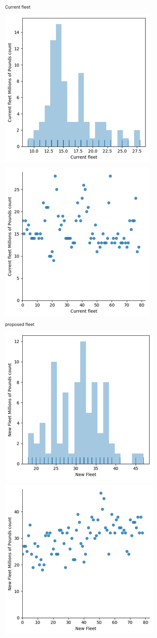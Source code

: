 
Current fleet





![logo](./current_fleet_histogram.png?raw=true)

![logo](./current_fleet_plot.png?raw=true)



proposed fleet

![logo](./proposed_fleet_histogram.png?raw=true)

![logo](./proposed_fleet_plot.png?raw=true)


